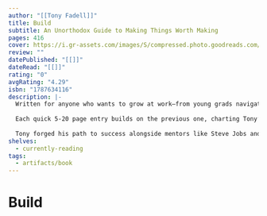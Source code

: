 ```yaml
---
author: "[[Tony Fadell]]"
title: Build
subtitle: An Unorthodox Guide to Making Things Worth Making
pages: 416
cover: https://i.gr-assets.com/images/S/compressed.photo.goodreads.com/books/1652120231l/59696349._SY475_.jpg
review: ""
datePublished: "[[]]"
dateRead: "[[]]"
rating: "0"
avgRating: "4.29"
isbn: "1787634116"
description: |-
  Written for anyone who wants to grow at work—from young grads navigating their first jobs to CEOs deciding whether to sell their company—Build is full of personal stories, practical advice and fascinating insights into some of the most impactful products and people of the 20th century.  
    
  Each quick 5-20 page entry builds on the previous one, charting Tony’s personal journey from a product designer to a leader, from a startup founder to an executive to a mentor. Tony uses examples that are instantly captivating, like the process of building the very first iPod and iPhone. Every chapter is designed to help readers with a problem they’re facing right now—how to get funding for their startup, whether to quit their job or not, or just how to deal with the jerk in the next cubicle.  
    
  Tony forged his path to success alongside mentors like Steve Jobs and Bill Campbell, icons of Silicon Valley who succeeded time and time again. But Tony doesn’t follow the Silicon Valley credo that you have to reinvent everything from scratch to make something great. His advice is unorthodox because it’s old school. Because Tony’s learned that human nature doesn’t change. You don’t have to reinvent how you lead and manage—just what you make.
shelves:
  - currently-reading
tags:
  - artifacts/book
---
```

#  Build
